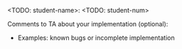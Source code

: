 <TODO: student-name>: <TODO: student-num>

Comments to TA about your implementation (optional):
- Examples: known bugs or incomplete implementation